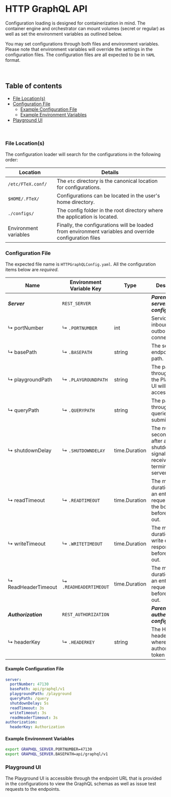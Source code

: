 # HTTP GraphQL API

Configuration loading is designed for containerization in mind. The container engine and orchestrator can mount volumes
(secret or regular) as well as set the environment variables as outlined below.

You may set configurations through both files and environment variables. Please note that environment variables will
override the settings in the configuration files. The configuration files are all expected to be in `YAML` format.

<br/>

## Table of contents

- [File Location(s)](#file-locations)
- [Configuration File](#configuration-file)
    - [Example Configuration File](#example-configuration-file)
    - [Example Environment Variables](#example-environment-variables)
- [Playground UI](#playground-ui)

<br/>

### File Location(s)

The configuration loader will search for the configurations in the following order:

| Location              | Details                                                                                                |
|-----------------------|--------------------------------------------------------------------------------------------------------|
| `/etc/FTeX.conf/`     | The `etc` directory is the canonical location for configurations.                                      |
| `$HOME/.FTeX/`        | Configurations can be located in the user's home directory.                                            |
| `./configs/`          | The config folder in the root directory where the application is located.                              |
| Environment variables | Finally, the configurations will be loaded from environment variables and override configuration files |

### Configuration File

The expected file name is `HTTPGraphQLConfig.yaml`. All the configuration items below are _required_.

| Name                | Environment Variable Key | Type          | Description                                                                                |
|---------------------|--------------------------|---------------|--------------------------------------------------------------------------------------------|
| **_Server_**        | `REST_SERVER`            |               | **_Parent key for server configurations._**                                                |
| ↳ portNumber        | ↳ `.PORTNUMBER`          | int           | Service port for inbound and outbound connections.                                         |
| ↳ basePath          | ↳ `.BASEPATH`            | string        | The service endpoints base path.                                                           |
| ↳ playgroundPath    | ↳ `.PLAYGROUNDPATH`      | string        | The path through which the Playground UI will be accessible.                               |
| ↳ queryPath         | ↳ `.QUERYPATH`           | string        | The path through which queries can be submitted.                                           |
| ↳ shutdownDelay     | ↳ `.SHUTDOWNDELAY`       | time.Duration | The number of seconds to wait after a shutdown signal is received to terminate the server. |
| ↳ readTimeout       | ↳ `.READTIMEOUT`         | time.Duration | The maximum duration to read an entire request with the body before timing out.            |
| ↳ writeTimeout      | ↳ `.WRITETIMEOUT`        | time.Duration | The maximum duration to write entire response before timing out.                           |
| ↳ ReadHeaderTimeout | ↳ `.READHEADERTIMEOUT`   | time.Duration | The maximum duration to read an entire request header before timing out.                   |
| **_Authorization_** | `REST_AUTHORIZATION`     |               | **_Parent key for authentication configurations._**                                        |
| ↳ headerKey         | ↳ `.HEADERKEY`           | string        | The HTTP header key where the authorization token is stored.                               |


#### Example Configuration File

```yaml
server:
  portNumber: 47130
  basePath: api/graphql/v1
  playgroundPath: /playground
  queryPath: /query
  shutdownDelay: 5s
  readTimeout: 3s
  writeTimeout: 3s
  readHeaderTimeout: 3s
authorization:
  headerKey: Authorization
```

#### Example Environment Variables

```bash
export GRAPHQL_SERVER.PORTNUMBER=47130
export GRAPHQL_SERVER.BASEPATH=api/graphql/v1
```

### Playground UI
The Playground UI is accessible through the endpoint URL that is provided in the configurations to view the GraphQL schemas as
well as issue test requests to the endpoints.
